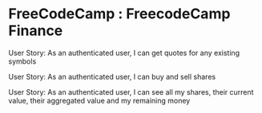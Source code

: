 # FreeCodeCamp : FreecodeCamp Finance

User Story: As an authenticated user, I can get quotes for any existing symbols

User Story: As an authenticated user, I can buy and sell shares

User Story: As an authenticated user, I can see all my shares, their current value, their aggregated value and my remaining money

